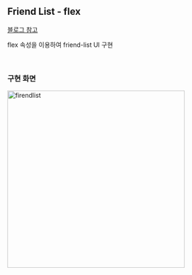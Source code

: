 Friend List - flex
-------------
[블로그 참고](https://velog.io/@junnkk/Flex-Box)

flex 속성을 이용하여 friend-list UI 구현

<br>

### 구현 화면
<img src="https://user-images.githubusercontent.com/62638414/113667561-f2356a80-96eb-11eb-8c8b-116d65257295.png" width="400px" height="auto" alt="firendlist"></img><br/>
